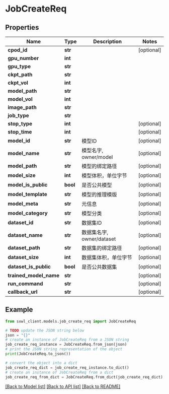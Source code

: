 # JobCreateReq


## Properties

Name | Type | Description | Notes
------------ | ------------- | ------------- | -------------
**cpod_id** | **str** |  | [optional] 
**gpu_number** | **int** |  | 
**gpu_type** | **str** |  | 
**ckpt_path** | **str** |  | 
**ckpt_vol** | **int** |  | 
**model_path** | **str** |  | 
**model_vol** | **int** |  | 
**image_path** | **str** |  | 
**job_type** | **str** |  | 
**stop_type** | **int** |  | [optional] 
**stop_time** | **int** |  | [optional] 
**model_id** | **str** |  模型ID | [optional] 
**model_name** | **str** |  模型名字, owner/model | [optional] 
**model_path** | **str** |  模型的绑定路径 | [optional] 
**model_size** | **int** |  模型体积，单位字节 | [optional] 
**model_is_public** | **bool** |  是否公共模型 | [optional] 
**model_template** | **str** |  模型的推理模版 | [optional] 
**model_meta** | **str** |  元信息 | [optional] 
**model_category** | **str** |  模型分类 | [optional] 
**dataset_id** | **str** |  数据集ID | [optional] 
**dataset_name** | **str** |  数据集名字, owner/dataset | [optional] 
**dataset_path** | **str** |  数据集的绑定路径 | [optional] 
**dataset_size** | **int** |  数据集体积，单位字节 | [optional] 
**dataset_is_public** | **bool** |  是否公共数据集 | [optional] 
**trained_model_name** | **str** |  | [optional] 
**run_command** | **str** |  | [optional] 
**callback_url** | **str** |  | [optional] 

## Example

```python
from sxwl_client.models.job_create_req import JobCreateReq

# TODO update the JSON string below
json = "{}"
# create an instance of JobCreateReq from a JSON string
job_create_req_instance = JobCreateReq.from_json(json)
# print the JSON string representation of the object
print(JobCreateReq.to_json())

# convert the object into a dict
job_create_req_dict = job_create_req_instance.to_dict()
# create an instance of JobCreateReq from a dict
job_create_req_from_dict = JobCreateReq.from_dict(job_create_req_dict)
```
[[Back to Model list]](../README.md#documentation-for-models) [[Back to API list]](../README.md#documentation-for-api-endpoints) [[Back to README]](../README.md)


